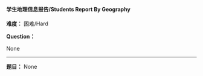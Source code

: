 #### 学生地理信息报告/Students Report By Geography
**难度：** 困难/Hard

**Question：** 

None

------

**题目：** 
None
